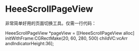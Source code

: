 # HeeeScrollPageView
非常简单好用的页面切换工具。仅需一行代码：

HeeeScrollPageView *pageView = [[HeeeScrollPageView alloc] initWithFrame:CGRectMake(20, 60, 280, 500) childVC:vcArr andIndicatorHeight:36];
